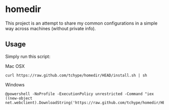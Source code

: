 # homedir

This project is an attempt to share my common configurations in a
simple way across machines (without private info).

## Usage
Simply run this script:

Mac OSX
```shell
curl https://raw.github.com/tchype/homedir/HEAD/install.sh | sh
```

Windows
```shell
@powershell -NoProfile -ExecutionPolicy unrestricted -Command "iex ((new-object net.webclient).DownloadString('https://raw.github.com/tchype/homedir/HEAD/install.ps1'))" 
```
